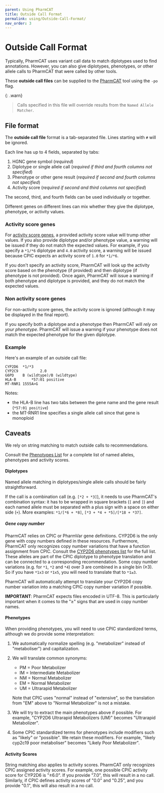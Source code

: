 ```yaml
---
parent: Using PharmCAT
title: Outside Call Format
permalink: using/Outside-Call-Format/
nav_order: 3
---
```

# Outside Call Format

Typically, PharmCAT uses variant call data to match diplotypes used to find annotations. However, you can also give
diplotypes, phenotypes, or other allele calls to PharmCAT that were called by other tools.

These **outside call files** can be supplied to the [PharmCAT](/using/Running-PharmCAT#outside-calls) tool using the
`-po` flag.

{: .warn}
> Calls specified in this file will override results from the `Named Allele Matcher`.


## File format

The **outside call file** format is a tab-separated file. Lines starting with `#` will be ignored.

Each line has up to 4 fields, separated by tabs:

1. HGNC gene symbol (_required_)
2. Diplotype or single allele call (_required if third and fourth columns not specified_)
3. Phenotype or other gene result (_required if second and fourth columns not specified_)
4. Activity score (_required if second and third columns not specified_)

The second, third, and fourth fields can be used individually or together.

Different genes on different lines can mix whether they give the diplotype, phenotype, or activity values.


### Activity score genes

For [activity score genes](/methods/Matching-Recommendations/#method-2-activity-score-lookup), a provided activity score
value will trump other values.  If you also provide diplotype and/or phenotype value, a warning will be issued if they
do not match the expected values.  For example, if you specify a `*1/*6` diplotype and `4.0` activity score, a warning
will be issued because CPIC expects an activity score of `1.0` for `*1/*6`.

If you don't specify an activity score, PharmCAT will look up the activity score based on the phenotype (if provided)
and then diplotype (if phenotype is not provided).  Once again, PharmCAT will issue a warning if both phenotype and 
diplotype is provided, and they do not match the expected values. 

### Non activity score genes

For non-activity score genes, the activity score is ignored (although it may be displayed in the final report).

If you specify both a diplotype and a phenotype then PharmCAT will _rely on your phenotype_. PharmCAT will issue a
warning if your phenotype does not match the expected phenotype for the given diplotype.


### Example

Here's an example of an outside call file:

```text
CYP2D6	*1/*3
CYP2C9			2.0
G6PD	B (wildtype)/B (wildtype)
HLA-B		*57:01 positive
MT-RNR1	1555A>G
```

Notes:
* the HLA-B line has two tabs between the gene name and the gene result (`*57:01 positive`)
* the MT-RNR1 line specifies a single allele call since that gene is monoploid


## Caveats

We rely on string matching to match outside calls to recommendations.

Consult the [Phenotypes List](/Phenotypes-List) for a complete list of named alleles, phenotypes and activity scores.


#### Diplotypes

Named allele matching in diplotypes/single allele calls should be fairly straightforward.

If the call is a combination call (e.g. `[*2 + *3]`), it needs to use PharmCAT's combination syntax: it has to be 
wrapped in square brackets (`[` and `]`) and each named allele must be separated with a plus sign with a space on either
side (` + `).  More examples: `*1/[*6 + *8]`, `[*3 + *4 + *5]/[*18 + *37]`.


##### Gene copy number

PharmCAT relies on CPIC or PharmVar gene definitions.  CYP2D6 is the only gene with copy numbers defined in these resources.  Furthermore, PharmCAT only recognizes copy number variations that have a function assignment from CPIC.  Consult the [CYP2D6 phenotypes list](/Phenotypes-List#cyp2d6) for the full list. These alleles are part of the CPIC diplotype to phenotype translation and can be connected to a corresponding recommendation.  Some copy number variations (e.g. for `*1`, `*2` and `*4`) over 3 are combined in a single bin (≥3).  So if you have `*1x3` or `*1x5`, you will need to translate that to `*1≥3`.

PharmCAT will automatically attempt to translate your CYP2D6 copy number variation into a matching CPIC copy number variation if possible.

**IMPORTANT**: PharmCAT expects files encoded in UTF-8.  This is particularly important when it comes to the "≥" signs that are used in copy number names.

#### Phenotypes

When providing phenotypes, you will need to use CPIC standardized terms, although we do provide some interpretation:

1. We automatically normalize spelling (e.g. "metabolizer" instead of "metaboliser") and capitalization.
2. We will translate common synonyms:
    * PM = Poor Metabolizer
    * IM = Intermediate Metabolizer
    * NM = Normal Metabolizer
    * EM = Normal Metabolizer
    * UM = Ultrarapid Metabolizer

   Note that CPIC uses "normal" instead of "extensive", so the translation from "EM" above to "Normal Metabolizer" is not a mistake. 
3. We will try to extract the main phenotypes above if possible.  For example, "CYP2D6 Ultrarapid Metabolizers (UM)" becomes "Ultrarapid Metabolizer".
4. Some CPIC standardized terms for phenotypes include modifiers such as "likely" or "possible".  We retain these modifiers.  For example, "likely cyp2c19 poor metaboliser" becomes "Likely Poor Metabolizer".

#### Activity Scores

String matching also applies to activity scores.  PharmCAT only recognizes CPIC assigned
activity scores.  For example, one possible CPIC activity score for CYP2D6 is "≥6.0".  If you provide "7.0", this will result in a no call.  Similarly, if CPIC defines activity scores of "0.0" and "0.25", and you provide "0.1", this will also result in a no call. 

